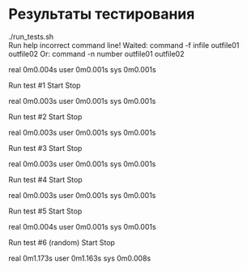 # Результаты тестирования
./run_tests.sh   
Run help
incorrect command line!
Waited:
command -f infile outfile01 outfile02
Or:
command -n number outfile01 outfile02

real	0m0.004s
user	0m0.001s
sys	0m0.001s

Run test #1
Start
Stop

real	0m0.003s
user	0m0.001s
sys	0m0.001s

Run test #2
Start
Stop

real	0m0.003s
user	0m0.001s
sys	0m0.001s

Run test #3
Start
Stop

real	0m0.003s
user	0m0.001s
sys	0m0.001s

Run test #4
Start
Stop

real	0m0.003s
user	0m0.001s
sys	0m0.001s

Run test #5
Start
Stop

real	0m0.004s
user	0m0.001s
sys	0m0.001s

Run test #6 (random)
Start
Stop

real	0m1.173s
user	0m1.163s
sys	0m0.008s
